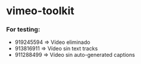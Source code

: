 # vimeo-toolkit

### For testing:
- 919245594 => Vídeo eliminado
- 913816911 => Vídeo sin text tracks
- 911288499 => Vídeo sin auto-generated captions